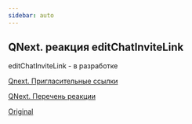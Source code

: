 ```yaml
---
sidebar: auto
---
```


## QNext. реакция editChatInviteLink

editChatInviteLink - в разработке







[Qnext. Пригласительные ссылки](/docs-test/ph/admin/invitelink-about)

[QNext. Перечень реакции](/docs-test/ph/reactions)

[Original](https://telegra.ph/QNext-admin-reaction-editChatInviteLink-09-25)